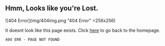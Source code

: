 ## Hmm, Looks like you're Lost.

![404 Error](img/404img.png "404 Error" =256x256)

It doesnt look like this page exists.
Click [here](index.md) to go back to the homepage.

`404 ERR - PAGE NOT FOUND`
